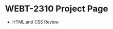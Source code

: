<h1>WEBT-2310 Project Page</h1>

<ul>
<li><a href="HTML_AND_CSS_REVIEW/index.html" target="_blank" >HTML and CSS Review</a></li>
</ul>





